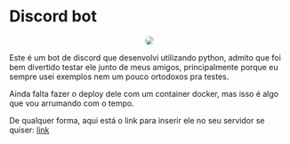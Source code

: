 # Discord bot

<center>
  <img style="border-radius: 25px" src="https://cdn.discordapp.com/app-icons/1089378822228549733/5951771c6f5575cf87d4130d35f06ca0.png?size=256"/>
</center>

Este é um bot de discord que desenvolvi utilizando python, admito que foi bem divertido testar ele junto de meus amigos, principalmente porque eu sempre usei exemplos nem um pouco ortodoxos pra testes.

Ainda falta fazer o deploy dele com um container docker, mas isso é algo que vou arrumando com o tempo.

De qualquer forma, aqui está o link para inserir ele no seu servidor se quiser: [link](https://discord.com/oauth2/authorize?client_id=1089378822228549733&permissions=8&scope=bot)
